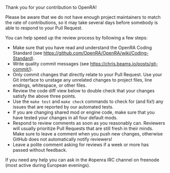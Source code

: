 Thank you for your contribution to OpenRA!

Please be aware that we do not have enough project maintainers to match the rate of contributions, so it may take several days before somebody is able to respond to your Pull Request.

You can help speed up the review process by following a few steps:

* Make sure that you have read and understand the OpenRA Coding Standard (see https://github.com/OpenRA/OpenRA/wiki/Coding-Standard).
* Write quality commit messages (see https://chris.beams.io/posts/git-commit/).
* Only commit changes that directly relate to your Pull Request.  Use your Git interface to unstage any unrelated changes to project files, line endings, whitespace, or other files.
* Review the code diff view below to double check that your changes satisfy the above three points.
* Use the `make test` and `make check` commands to check for (and fix!) any issues that are reported by our automated tests.
* If you are changing shared mod or engine code, make sure that you have tested your changes in all four default mods.
* Respond to review comments as soon as you reasonably can.  Reviewers will usually prioritize Pull Requests that are still fresh in their minds.  Make sure to leave a comment when you push new changes, otherwise GitHub does not automatically notify reviewers!
* Leave a polite comment asking for reviews if a week or more has passed without feedback.

If you need any help you can ask in the #openra IRC channel on freenode (most active during European evenings).